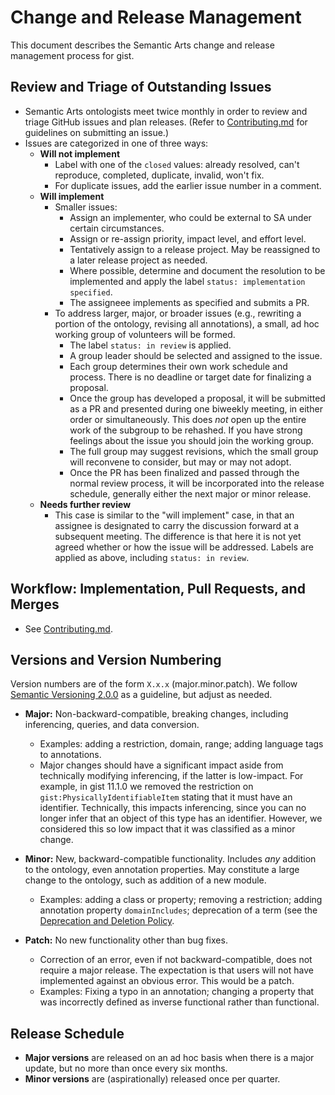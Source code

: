 Change and Release Management
=====

This document describes the Semantic Arts change and release management process for gist.

Review and Triage of Outstanding Issues
-----

- Semantic Arts ontologists meet twice monthly in order to review and triage GitHub issues and plan releases. (Refer to [Contributing.md](Contributing.md) for guidelines on submitting an issue.)
- Issues are categorized in one of three ways:
  - **Will not implement**
    - Label with one of the `closed` values: already resolved, can't reproduce, completed, duplicate, invalid, won't fix.
    - For duplicate issues, add the earlier issue number in a comment.
  - **Will implement**
    - Smaller issues:
      - Assign an implementer, who could be external to SA under certain circumstances.
      - Assign or re-assign priority, impact level, and effort level.
      - Tentatively assign to a release project. May be reassigned to a later release project as needed.
      - Where possible, determine and document the resolution to be implemented and apply the label `status: implementation specified`.
      - The assigneee implements as specified and submits a PR.
    - To address larger, major, or broader issues (e.g., rewriting a portion of the ontology, revising all annotations), a small, ad hoc working group of volunteers will be formed.
      - The label `status: in review` is applied.
      - A group leader should be selected and assigned to the issue.
      - Each group determines their own work schedule and process. There is no deadline or target date for finalizing a proposal.
      - Once the group has developed a proposal, it will be submitted as a PR and presented during one biweekly meeting, in either order or simultaneously. This does _not_ open up the entire work of the subgroup to be rehashed. If you have strong feelings about the issue you should join the working group.
      - The full group may suggest revisions, which the small group will reconvene to consider, but may or may not adopt.
      - Once the PR has been finalized and passed through the normal review process, it will be incorporated into the release schedule, generally either the next major or minor release.
  - **Needs further review**
    - This case is similar to the "will implement" case, in that an assignee is designated to carry the discussion forward at a subsequent meeting. The difference is that here it is not yet agreed whether or how the issue will be addressed. Labels are applied as above, including `status: in review`.

Workflow: Implementation, Pull Requests, and Merges
-----

- See [Contributing.md](Contributing.md).

Versions and Version Numbering
-----

Version numbers are of the form `X.x.x` (major.minor.patch). We follow [Semantic Versioning 2.0.0](https://semver.org/) as a guideline, but adjust as needed.

- **Major:** Non-backward-compatible, breaking changes, including inferencing, queries, and data conversion.
  - Examples: adding a restriction, domain, range; adding language tags to annotations.
  - Major changes should have a significant impact aside from technically modifying inferencing, if the latter is low-impact. For example, in gist 11.1.0 we removed the restriction on `gist:PhysicallyIdentifiableItem` stating that it must have an identifier. Technically, this impacts inferencing, since you can no longer infer that an object of this type has an identifier. However, we considered this so low impact that it was classified as a minor change.

- **Minor:** New, backward-compatible functionality. Includes _any_ addition to the ontology, even annotation properties. May constitute a large change to the ontology, such as addition of a new module.
  - Examples: adding a class or property; removing a restriction; adding annotation property `domainIncludes`; deprecation of a term (see the [Deprecation and Deletion Policy](DeprecationAndDeletionPolicy.md).

- **Patch:** No new functionality other than bug fixes.
  - Correction of an error, even if not backward-compatible, does not require a major release. The expectation is that users will not have implemented against an obvious error. This would be a patch.
  - Examples: Fixing a typo in an annotation; changing a property that was incorrectly defined as inverse functional rather than functional.
  
Release Schedule
-----

- **Major versions** are released on an ad hoc basis when there is a major update, but no more than once every six months.
- **Minor versions** are (aspirationally) released once per quarter.
